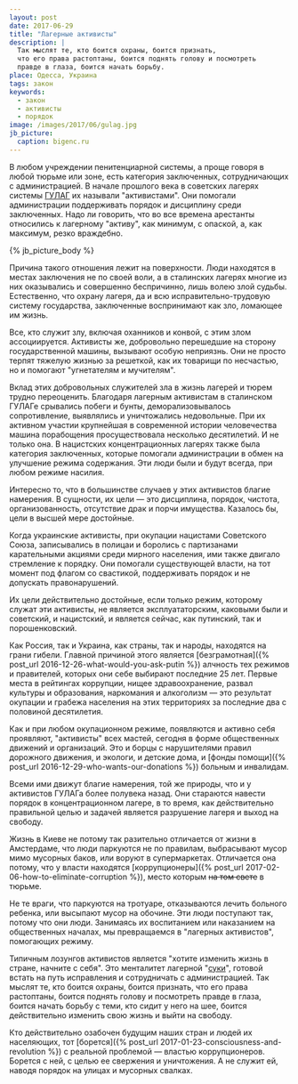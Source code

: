 ```yaml
---
layout: post
date: 2017-06-29
title: "Лагерные активисты"
description: |
  Так мыслят те, кто боится охраны, боится признать,
  что его права растоптаны, боится поднять голову и посмотреть
  правде в глаза, боится начать борьбу.
place: Одесса, Украина
tags: закон
keywords:
  - закон
  - активисты
  - порядок
image: /images/2017/06/gulag.jpg
jb_picture:
  caption: bigenc.ru
---
```


В любом учреждении пенитенциарной системы, а проще говоря в любой
тюрьме или зоне, есть категория заключенных, сотрудничающих
с администрацией. В начале прошлого века в советских лагерях системы
[ГУЛАГ](https://ru.wikipedia.org/wiki/%D0%93%D0%A3%D0%9B%D0%90%D0%93)
их называли "активистами". Они помогали администрации поддерживать
порядок и дисциплину среди заключенных. Надо ли говорить, что во все
времена арестанты относились к лагерному "активу", как минимум, с опаской,
а, как максимум, резко враждебно.

{% jb_picture_body %}

<!--more-->

Причина такого отношения лежит на поверхности. Люди находятся в местах
заключения не по своей воли, а в сталинских лагерях многие из них оказывались
и совершенно беспричинно, лишь волею злой судьбы. Естественно, что
охрану лагеря, да и всю исправительно-трудовую систему государства, заключенные
воспринимают как зло, ломающее им жизнь.

Все, кто служит злу, включая оханников и конвой, с этим злом
ассоциируется. Активисты же, добровольно перешедшие на сторону государственной
машины, вызывают особую неприязнь. Они не просто терпят тяжелую
жизнью за решеткой, как их товарищи по несчастью, но и помогают "угнетателям
и мучителям".

Вклад этих добровольных служителей зла в жизнь лагерей и тюрем трудно переоценить.
Благодаря лагерным активистам в сталинском ГУЛАГе срывались побеги и бунты,
деморализовывалось сопротивление, выявлялись и уничтожались недовольные.
При их активном участии крупнейшая в современной истории человечества
машина порабощения просуществовала несколько десятилетий. И не только она.
В нацистских концентрационных лагерях также была категория заключенных, которые
помогали администрации в обмен на улучшение режима содержания. Эти люди
были и будут всегда, при любом режиме насилия.

Интересно то, что в большинстве случаев у этих активистов благие
намерения. В сущности, их цели &mdash; это дисциплина, порядок, чистота,
организованность, отсутствие драк и порчи имущества. Казалось бы, цели
в высшей мере достойные.

Когда украинские активисты, при окупации нацистами Советского Союза,
записывались в полицаи и боролись с партизанами карательными акциями среди
мирного населения, ими также двигало стремление к порядку. Они помогали
существующей власти, на тот момент под флагом со свастикой, поддерживать
порядок и не допускать правонарушений.

Их цели действительно достойные, если только режим, которому служат эти активисты,
не является эксплуататорским, каковыми были и советский, и нацистский,
и является сейчас, как путинский, так и порошенковский.

Как Россия, так и Украина, как страны, так и народы, находятся на грани гибели.
Главной причиной этого является
[безграмотная]({% post_url 2016-12-26-what-would-you-ask-putin %})
алчность тех режимов и правителей,
которых они себе выбирают последние 25 лет. Первые места в рейтингах коррупции,
нищее здравоохранение, развал культуры и образования, наркомания и алкоголизм &mdash;
это результат окупации и грабежа населения на этих территориях за
последние два с половиной десятилетия.

Как и при любом окупационном режиме, появляются и активно себя проявляют,
"активисты" всех мастей, сегодня в форме общественных движений и организаций.
Это и борцы с нарушителями правил дорожного движения,
и экологи, и детские дома, и
[фонды помощи]({% post_url 2016-12-29-who-wants-our-donations %})
больным и инвалидам.

Всеми ими движут благие намерения, той же природы, что и у активистов ГУЛАГа
более полувека назад.
Они стараются навести порядок в концентрационном лагере, в то время, как
действительно правильной целью и задачей является разрушение лагеря и выход
на свободу.

Жизнь в Киеве не потому так разительно отличается от жизни
в Амстердаме, что люди паркуются не по правилам, выбрасывают мусор мимо
мусорных баков, или воруют в супермаркетах. Отличается она потому, что
у власти находятся
[коррупционеры]({% post_url 2017-02-06-how-to-eliminate-corruption %}),
место которым <del>на том свете</del> в тюрьме.

Не те враги, что паркуются на тротуаре, отказываются
лечить больного ребенка, или высыпают мусор на обочине. Эти люди поступают так, потому
что они люди. Занимаясь их воспитанием или наказанием на общественных
началах, мы превращаемся в "лагерных активистов", помогающих режиму.

Типичным лозунгов активистов является "хотите изменить жизнь в стране, начните
с себя". Это менталитет лагерной
"[суки](https://ru.wikipedia.org/wiki/%D0%A1%D1%83%D1%87%D1%8C%D1%8F_%D0%B2%D0%BE%D0%B9%D0%BD%D0%B0)",
готовой встать на путь исправления и сотрудничать с администрацией.
Так мыслят те, кто боится охраны,
боится признать, что его права растоптаны, боится поднять голову и посмотреть
правде в глаза, боится начать борьбу с теми, кто сидит у него на шее, боится
действительно изменить свою жизнь и выйти на свободу.

Кто действительно озабочен будущим наших стран и людей их населяющих, тот
[борется]({% post_url 2017-01-23-consciousness-and-revolution %})
с реальной проблемой &mdash; властью коррупционеров. Борется с ней, с целью
ее свержения и уничтожения. А не служит ей, наводя порядок на улицах и
мусорных свалках.

